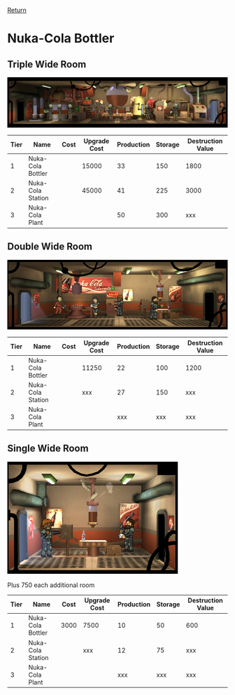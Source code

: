 [Return](../README.md)

Nuka-Cola Bottler
===========

## Triple Wide Room

![Storage Room](t3images/triplenukacolaplant.jpg)

Tier | Name | Cost | Upgrade Cost | Production | Storage | Destruction Value
------|------|------|------|------|------|------
1 | Nuka-Cola Bottler | | 15000 | 33 | 150 | 1800
2 | Nuka-Cola Station | | 45000 | 41 | 225 | 3000
3 | Nuka-Cola Plant | | | 50 | 300 | xxx

## Double Wide Room

![Storage Room](t1images/doublenukacolabottler.jpg)

Tier | Name | Cost | Upgrade Cost | Production | Storage | Destruction Value
------|------|------|------|------|------|------
1 | Nuka-Cola Bottler | | 11250 | 22 | 100 | 1200
2 | Nuka-Cola Station | | xxx | 27 | 150 | xxx
3 | Nuka-Cola Plant | | | xxx | xxx | xxx

## Single Wide Room

![Storage Room](t1images/singlenukacolabottler.jpg)

Plus 750 each additional room

Tier | Name | Cost | Upgrade Cost | Production | Storage | Destruction Value
------|------|------|------|------|------|------
1 | Nuka-Cola Bottler | 3000 | 7500 | 10 | 50 | 600
2 | Nuka-Cola Station | | xxx | 12 | 75 | xxx
3 | Nuka-Cola Plant | | | xxx | xxx | xxx
